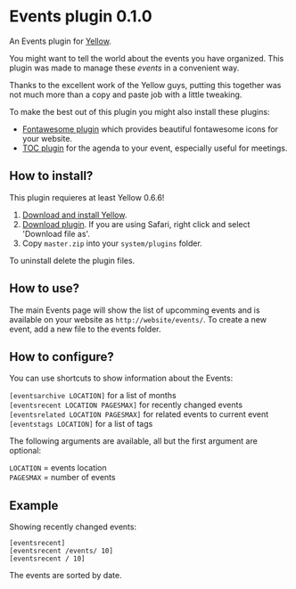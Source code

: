 Events plugin 0.1.0
================
An Events plugin for [Yellow](https://github.com/datenstrom/yellow/). 

You might want to tell the world about the events you have organized. This plugin was made to manage these *events* in a convenient way.

Thanks to the excellent work of the Yellow guys, putting this together was not much more than a copy and paste job with a little tweaking.

To make the best out of this plugin you might also install these plugins:
* [Fontawesome plugin](https://github.com/datenstrom/yellow-plugins/tree/master/fontawesome) which provides beautiful fontawesome icons for your website.
* [TOC plugin](https://github.com/datenstrom/yellow-plugins/tree/master/toc) for the agenda to your event, especially useful for meetings.



How to install?
---------------

This plugin requieres at least Yellow 0.6.6!

1. [Download and install Yellow](https://github.com/datenstrom/yellow/).
2. [Download plugin](https://github.com/xrizzy/yellow-plugin-events/archive/master.zip). If you are using Safari, right click and select 'Download file as'.
3. Copy `master.zip` into your `system/plugins` folder.

To uninstall delete the plugin files.

How to use?
-----------
The main Events page will show the list of upcomming events and is available on your website as `http://website/events/`. To create a new event, add a new file to the events folder.

How to configure?
-----------------
You can use shortcuts to show information about the Events:

`[eventsarchive LOCATION]` for a list of months  
`[eventsrecent LOCATION PAGESMAX]` for recently changed events  
`[eventsrelated LOCATION PAGESMAX]` for related events to current event  
`[eventstags LOCATION]` for a list of tags  

The following arguments are available, all but the first argument are optional:

`LOCATION` = events location  
`PAGESMAX` = number of events

Example
-------
Showing recently changed events:

    [eventsrecent]
    [eventsrecent /events/ 10]
    [eventsrecent / 10]

The events are sorted by date.
